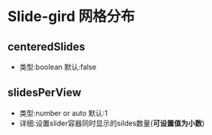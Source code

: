 # Slide-gird  网格分布

## centeredSlides

+ 类型:boolean  默认:false  

## slidesPerView

+ 类型:number or auto 默认:1
+ 详细:设置slider容器同时显示的sildes数量(**可设置值为小数**)
